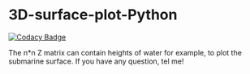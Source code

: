 # 3D-surface-plot-Python

[![Codacy Badge](https://api.codacy.com/project/badge/Grade/afc8dad8050b4363ad5b5dd7f2238d78)](https://app.codacy.com/manual/antoninlefevre45/3D-plot-Python?utm_source=github.com&utm_medium=referral&utm_content=antonin-lfv/3D-plot-Python&utm_campaign=Badge_Grade_Dashboard)

The n*n Z matrix can contain heights of water for example, to plot the submarine surface.
If you have any question, tel me!
